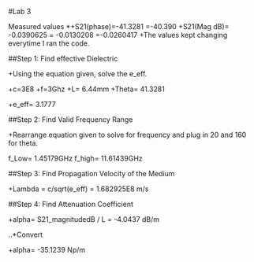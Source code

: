 #Lab 3

Measured values
*+S21(phase)=-41.3281
          =-40.390
+S21(Mag dB)= -0.0390625
          = -0.0130208
          =-0.0260417
+The values kept changing everytime I ran the code.

##Step 1: Find effective Dielectric

+Using the equation given, solve the e_eff.

+c=3E8
+f=3Ghz
+L= 6.44mm
+Theta= 41.3281

+e_eff= 3.1777

##Step 2: Find Valid Frequency Range

+Rearrange equation given to solve for frequency and plug in 20 and 160 for theta. 

f_Low= 1.45179GHz
f_high= 11.61439GHz

##Step 3: Find Propagation Velocity of the Medium 

+Lambda = c/sqrt(e_eff) 
      = 1.682925E8 m/s

##Step 4: Find Attenuation Coefficient

+alpha= S21_magnitudedB / L
    = -4.0437 dB/m

..*Convert

+alpha= -35.1239 Np/m


  
